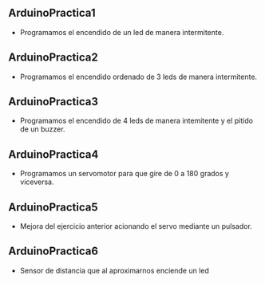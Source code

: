 ## ArduinoPractica1
 - Programamos el encendido de un led de manera intermitente.
## ArduinoPractica2
 - Programamos el encendido ordenado de 3 leds de manera intermitente.
## ArduinoPractica3
 - Programamos el encendido de 4 leds de manera intemitente y el pitido de un buzzer.
## ArduinoPractica4
 - Programamos un servomotor para que gire de 0 a 180 grados y viceversa.
## ArduinoPractica5
 - Mejora del ejercicio anterior acionando el servo mediante un pulsador.
## ArduinoPractica6
 - Sensor de distancia que al aproximarnos enciende un led
